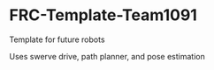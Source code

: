 # FRC-Template-Team1091
Template for future robots

Uses swerve drive, path planner, and pose estimation
